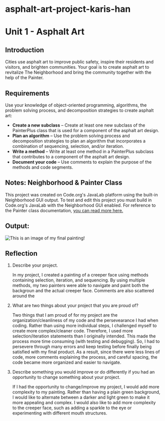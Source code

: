 # asphalt-art-project-karis-han

# Unit 1 - Asphalt Art

## Introduction

Cities use asphalt art to improve public safety, inspire their residents and visitors, and brighten communities. Your goal is to create asphalt art to revitalize The Neighborhood and bring the community together with the help of the Painter.

## Requirements

Use your knowledge of object-oriented programming, algorithms, the problem solving process, and decomposition strategies to create asphalt art:
- **Create a new subclass** – Create at least one new subclass of the PainterPlus class that is used for a component of the asphalt art design.
- **Plan an algorithm** – Use the problem solving process and decomposition strategies to plan an algorithm that incorporates a combination of sequencing, selection, and/or iteration.
- **Write a method** – Write at least one method in a PainterPlus subclass that contributes to a component of the asphalt art design.
- **Document your code** – Use comments to explain the purpose of the methods and code segments.

## Notes: Neighborhood & Painter Class

This project was created on Code.org's JavaLab platform using the built-in Neighborhood GUI output. To test and edit this project you must build in Code.org's JavaLab with the Neighborhood GUI enabled. For reference to the Painter class documentation, [you can read more here.](https://studio.code.org/docs/ide/javalab/classes/Painter)

## Output:

![This is an image of my final painting!](blob:chrome-untrusted://media-app/933ac8c0-08ef-47af-bef7-e0501fa2bd03)

## Reflection

1. Describe your project.

   In my project, I created a painting of a creeper face using methods containing selection, iteration, and sequencing. By using multiple methods, my two painters were able to navigate and paint both the backgroun and the actual creeper face. Comments are also scattered around the 

2. What are two things about your project that you are proud of?

   Two things that I am proud of for my project are the organization/cleanliness of my code and the persevearance I had when coding. Rather than using more individual steps, I challenged myself to create more complex/cleaner code. Therefore, I used more selection/iteration statements than I originally intended. This made the process more time consuming (with testing and debugging). So, I had to persevere through many errors and keep testing before finally being satisfied with my final product. As a result, since there were less lines of code, more comments explaining the process, and careful spacing, the code became more organized and easier to navigate.

3. Describe something you would improve or do differently if you had an opportunity to change something about your project.

   If I had the opportunity to change/improve my project, I would add more complexity to my painting. Rather than having a plain green background, I would like to alternate between a darker and light green to make it more appealing and complex. I would also like to add more complexity to the creeper face, such as adding a sparkle to the eye or experimenting with different mouth structures.
